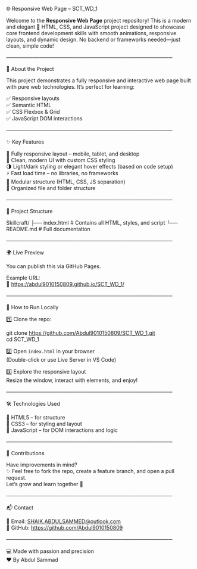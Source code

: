 🌐 Responsive Web Page – SCT_WD_1

Welcome to the **Responsive Web Page** project repository! This is a modern and elegant 🌟 HTML, CSS, and JavaScript project designed to showcase core frontend development skills with smooth animations, responsive layouts, and dynamic design. No backend or frameworks needed—just clean, simple code!

─────────────────────────────────────────────

📖 About the Project

This project demonstrates a fully responsive and interactive web page built with pure web technologies. It’s perfect for learning:

✅ Responsive layouts  
✅ Semantic HTML  
✅ CSS Flexbox & Grid  
✅ JavaScript DOM interactions

─────────────────────────────────────────────

✨ Key Features

🎯 Fully responsive layout – mobile, tablet, and desktop  
🎨 Clean, modern UI with custom CSS styling  
🌗 Light/dark styling or elegant hover effects (based on code setup)  
⚡ Fast load time – no libraries, no frameworks  
🧩 Modular structure (HTML, CSS, JS separation)  
📁 Organized file and folder structure

─────────────────────────────────────────────

📂 Project Structure

Skillcraft/
├── index.html           # Contains all HTML, styles, and script
└── README.md            # Full documentation

─────────────────────────────────────────────

🌍 Live Preview

You can publish this via GitHub Pages.

Example URL:  
🔗 https://abdul9010150809.github.io/SCT_WD_1/

─────────────────────────────────────────────

🚀 How to Run Locally

1️⃣ Clone the repo:

   git clone https://github.com/Abdul9010150809/SCT_WD_1.git  
   cd SCT_WD_1

2️⃣ Open `index.html` in your browser  
   (Double-click or use Live Server in VS Code)

3️⃣ Explore the responsive layout  
   Resize the window, interact with elements, and enjoy!

─────────────────────────────────────────────

🛠️ Technologies Used

🔹 HTML5 – for structure  
🔹 CSS3 – for styling and layout  
🔹 JavaScript – for DOM interactions and logic  

─────────────────────────────────────────────

🤝 Contributions

Have improvements in mind?  
✨ Feel free to fork the repo, create a feature branch, and open a pull request.  
Let’s grow and learn together 💪

─────────────────────────────────────────────

📬 Contact

📧 Email: SHAIK.ABDULSAMMED@outlook.com  
🔗 GitHub: https://github.com/Abdul9010150809

─────────────────────────────────────────────

💻 Made with passion and precision  
❤️ By Abdul Sammad


